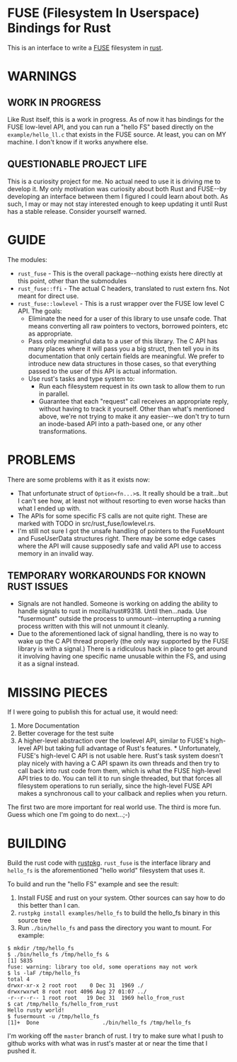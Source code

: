 # FUSE (Filesystem In Userspace) Bindings for Rust

This is an interface to write a [FUSE](http://fuse.sourceforge.net/) filesystem in [rust](http://www.rust-lang.org/).

# WARNINGS

## WORK IN PROGRESS

Like Rust itself, this is a work in progress.  As of now it has bindings for the FUSE low-level API, and you can run a "hello FS" based directly on the `example/hello_ll.c` that exists in the FUSE source.  At least, you can on MY machine.  I don't know if it works anywhere else.

## QUESTIONABLE PROJECT LIFE

This is a curiosity project for me.  No actual need to use it is driving me to develop it.  My only motivation was curiosity about both Rust and FUSE--by developing an interface between them I figured I could learn about both.  As such, I may or may not stay interested enough to keep updating it until Rust has a stable release.  Consider yourself warned.

# GUIDE

The modules:

  * `rust_fuse` - This is the overall package--nothing exists here directly at this point, other than the submodules
  * `rust_fuse::ffi` - The actual C headers, translated to rust extern fns.  Not meant for direct use.
  * `rust_fuse::lowlevel` - This is a rust wrapper over the FUSE low level C API.  The goals:
    * Eliminate the need for a user of this library to use unsafe code.  That means converting all raw pointers to vectors, borrowed pointers, etc as appropriate.
    * Pass only meaningful data to a user of this library.  The C API has many places where it will pass you a big struct, then tell you in its documentation that only certain fields are meaningful.  We prefer to introduce new data structures in those cases, so that everything passed to the user of this API is actual information.
    * Use rust's tasks and type system to:
      * Run each filesystem request in its own task to allow them to run in parallel.
      * Guarantee that each "request" call receives an appropriate reply, without having to track it yourself.
      Other than what's mentioned above, we're not trying to make it any easier--we don't try to turn an inode-based API into a path-based one, or any other transformations.

# PROBLEMS

There are some problems with it as it exists now:

  * That unfortunate struct of `Option<fn...>`s.  It really should be a trait...but I can't see how, at least not without resorting to even worse hacks than what I ended up with.
  * The APIs for some specific FS calls are not quite right.  These are marked with TODO in src/rust_fuse/lowlevel.rs.
  * I'm still not sure I got the unsafe handling of pointers to the FuseMount and FuseUserData structures right.  There may be some edge cases where the API will cause supposedly safe and valid API use to access memory in an invalid way.

## TEMPORARY WORKAROUNDS FOR KNOWN RUST ISSUES

  * Signals are not handled.   Someone is working on adding the ability to handle signals to rust in mozilla/rust#9318.  Until then...nada.  Use "fusermount" outside the process to unmount--interrupting a running process written with this will not unmount it cleanly.
  * Due to the aforementioned lack of signal handling, there is no way to wake up the C API thread properly (the only way supported by the FUSE library is with a signal.)  There is a ridiculous hack in place to get around it involving having one specific name unusable within the FS, and using it as a signal instead.

# MISSING PIECES

If I were going to publish this for actual use, it would need:

  1. More Documentation
  2. Better coverage for the test suite
  3. A higher-level abstraction over the lowlevel API, similar to FUSE's high-level API but taking full advantage of Rust's features.
    * Unfortunately, FUSE's high-level C API is not usable here.  Rust's task system doesn't play nicely with having a C API spawn its own threads and then try to call back into rust code from them, which is what the FUSE high-level API tries to do.  You can tell it to run single threaded, but that forces all filesystem operations to run serially, since the high-level FUSE API makes a synchronous call to your callback and replies when you return.

The first two are more important for real world use.  The third is more fun.  Guess which one I'm going to do next...;-)

# BUILDING

Build the rust code with [rustpkg](https://github.com/mozilla/rust/blob/master/doc/rustpkg.md).  `rust_fuse` is the interface library and `hello_fs` is the aforementioned "hello world" filesystem that uses it.

To build and run the "hello FS" example and see the result:
  1. Install FUSE and rust on your system.  Other sources can say how to do this better than I can.
  2. `rustpkg install examples/hello_fs` to build the hello_fs binary in this source tree
  3. Run `./bin/hello_fs` and pass the directory you want to mount.  For example:

````
$ mkdir /tmp/hello_fs
$ ./bin/hello_fs /tmp/hello_fs &
[1] 5835
fuse: warning: library too old, some operations may not work
$ ls -laF /tmp/hello_fs
total 4
drwxr-xr-x 2 root root    0 Dec 31  1969 ./
drwxrwxrwt 8 root root 4096 Aug 27 01:07 ../
-r--r--r-- 1 root root   19 Dec 31  1969 hello_from_rust
$ cat /tmp/hello_fs/hello_from_rust 
Hello rusty world!
$ fusermount -u /tmp/hello_fs 
[1]+  Done                    ./bin/hello_fs /tmp/hello_fs
````

I'm working off the `master` branch of rust.  I try to make sure what I push to github works with what was in rust's master at or near the time that I pushed it.
